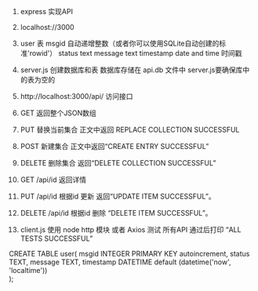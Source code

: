 1. express 实现API
2. localhost://3000
3. user 表
msgid 自动递增整数（或者你可以使用SQLite自动创建的标准'rowid'）
status text
message text 
timestamp date and time 时间戳
4. server.js 创建数据库和表
数据库存储在 api.db 文件中 
server.js要确保库中的表为空的
5. http://localhost:3000/api/ 访问接口
6. GET 返回整个JSON数组
7. PUT  替换当前集合 正文中返回 REPLACE COLLECTION SUCCESSFUL
8. POST 新建集合 正文中返回“CREATE ENTRY SUCCESSFUL”
9. DELETE 删除集合  返回“DELETE COLLECTION SUCCESSFUL”
10. GET  /api/id  返回详情
11. PUT  /api/id  根据id 更新 返回“UPDATE ITEM SUCCESSFUL”。
12. DELETE  /api/id 根据id 删除 “DELETE ITEM SUCCESSFUL”。

13. client.js 使用 node http 模块 或者 Axios 测试 所有API
通过后打印 “ALL TESTS SUCCESSFUL”


CREATE TABLE user(
   msgid INTEGER PRIMARY KEY autoincrement,
   status TEXT,
   message TEXT,
   timestamp DATETIME default (datetime('now', 'localtime'))  
);